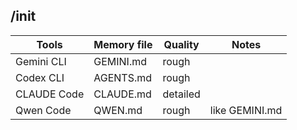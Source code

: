## /init

| Tools       | Memory file | Quality  | Notes          |
| ----------- | ----------- | -------- | -------------- |
| Gemini CLI  | GEMINI.md   | rough    |                |
| Codex CLI   | AGENTS.md   | rough    |                |
| CLAUDE Code | CLAUDE.md   | detailed |                |
| Qwen Code   | QWEN.md     | rough    | like GEMINI.md |
